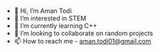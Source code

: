 - 👋 Hi, I’m Aman Todi
- 👀 I’m interested in STEM
- 🌱 I’m currently learning C++
- 💞️ I’m looking to collaborate on random projects
- 📫 How to reach me - aman.todi01@gmail.com

<!---
amantodi29/amantodi29 is a ✨ special ✨ repository because its `README.md` (this file) appears on your GitHub profile.
You can click the Preview link to take a look at your changes.
--->
